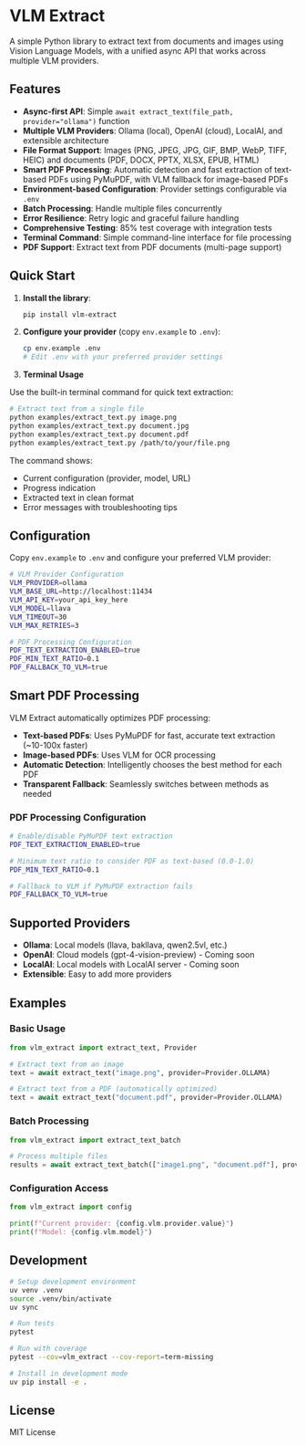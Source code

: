# VLM Extract

A simple Python library to extract text from documents and images using Vision Language Models, with a unified async API that works across multiple VLM providers.

## Features

- **Async-first API**: Simple `await extract_text(file_path, provider="ollama")` function
- **Multiple VLM Providers**: Ollama (local), OpenAI (cloud), LocalAI, and extensible architecture
- **File Format Support**: Images (PNG, JPEG, JPG, GIF, BMP, WebP, TIFF, HEIC) and documents (PDF, DOCX, PPTX, XLSX, EPUB, HTML)
- **Smart PDF Processing**: Automatic detection and fast extraction of text-based PDFs using PyMuPDF, with VLM fallback for image-based PDFs
- **Environment-based Configuration**: Provider settings configurable via `.env`
- **Batch Processing**: Handle multiple files concurrently
- **Error Resilience**: Retry logic and graceful failure handling
- **Comprehensive Testing**: 85% test coverage with integration tests
- **Terminal Command**: Simple command-line interface for file processing
- **PDF Support**: Extract text from PDF documents (multi-page support)

## Quick Start

1. **Install the library**:
   ```bash
   pip install vlm-extract
   ```

2. **Configure your provider** (copy `env.example` to `.env`):
   ```bash
   cp env.example .env
   # Edit .env with your preferred provider settings
   ```

3. **Terminal Usage**

Use the built-in terminal command for quick text extraction:

```bash
# Extract text from a single file
python examples/extract_text.py image.png
python examples/extract_text.py document.jpg
python examples/extract_text.py document.pdf
python examples/extract_text.py /path/to/your/file.png
```

The command shows:
- Current configuration (provider, model, URL)
- Progress indication
- Extracted text in clean format
- Error messages with troubleshooting tips

## Configuration

Copy `env.example` to `.env` and configure your preferred VLM provider:

```bash
# VLM Provider Configuration
VLM_PROVIDER=ollama
VLM_BASE_URL=http://localhost:11434
VLM_API_KEY=your_api_key_here
VLM_MODEL=llava
VLM_TIMEOUT=30
VLM_MAX_RETRIES=3

# PDF Processing Configuration
PDF_TEXT_EXTRACTION_ENABLED=true
PDF_MIN_TEXT_RATIO=0.1
PDF_FALLBACK_TO_VLM=true
```

## Smart PDF Processing

VLM Extract automatically optimizes PDF processing:

- **Text-based PDFs**: Uses PyMuPDF for fast, accurate text extraction (~10-100x faster)
- **Image-based PDFs**: Uses VLM for OCR processing
- **Automatic Detection**: Intelligently chooses the best method for each PDF
- **Transparent Fallback**: Seamlessly switches between methods as needed

### PDF Processing Configuration

```bash
# Enable/disable PyMuPDF text extraction
PDF_TEXT_EXTRACTION_ENABLED=true

# Minimum text ratio to consider PDF as text-based (0.0-1.0)
PDF_MIN_TEXT_RATIO=0.1

# Fallback to VLM if PyMuPDF extraction fails
PDF_FALLBACK_TO_VLM=true
```

## Supported Providers

- **Ollama**: Local models (llava, bakllava, qwen2.5vl, etc.)
- **OpenAI**: Cloud models (gpt-4-vision-preview) - Coming soon
- **LocalAI**: Local models with LocalAI server - Coming soon
- **Extensible**: Easy to add more providers

## Examples

### Basic Usage
```python
from vlm_extract import extract_text, Provider

# Extract text from an image
text = await extract_text("image.png", provider=Provider.OLLAMA)

# Extract text from a PDF (automatically optimized)
text = await extract_text("document.pdf", provider=Provider.OLLAMA)
```

### Batch Processing
```python
from vlm_extract import extract_text_batch

# Process multiple files
results = await extract_text_batch(["image1.png", "document.pdf"], provider=Provider.OLLAMA)
```

### Configuration Access
```python
from vlm_extract import config

print(f"Current provider: {config.vlm.provider.value}")
print(f"Model: {config.vlm.model}")
```

## Development

```bash
# Setup development environment
uv venv .venv
source .venv/bin/activate
uv sync

# Run tests
pytest

# Run with coverage
pytest --cov=vlm_extract --cov-report=term-missing

# Install in development mode
uv pip install -e .
```

## License

MIT License 